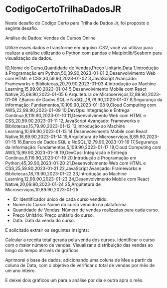 # CodigoCertoTrilhaDadosJR

Neste desafio do Código Certo para Trilha de Dados Jr, foi proposto o seginte desafio.

Análise de Dados: Vendas de Cursos Online

Utilize esses dados e transforme em arquivo .CSV, você vai utilizar para realizar a análise utilizando o Python com pandas e Matplotlib/Seaborn para visualização de dados.

ID,Nome do Curso,Quantidade de Vendas,Preço Unitário,Data
1,Introdução à Programação em Python,50,39.90,2023-01-01
2,Desenvolvimento Web com HTML e CSS,30,59.90,2023-01-02
3,JavaScript Avançado: Frameworks e Bibliotecas,20,79.90,2023-01-03
4,Introdução ao Machine Learning,15,99.90,2023-01-04
5,Desenvolvimento Mobile com React Native,25,69.90,2023-01-05
6,Arquitetura de Microserviços,12,89.90,2023-01-06
7,Banco de Dados SQL e NoSQL,18,79.90,2023-01-07
8,Segurança da Informação: Fundamentos,10,109.90,2023-01-08
9,Cloud Computing com AWS,22,99.90,2023-01-09
10,DevOps: Integração e Entrega Contínua,8,119.90,2023-01-10
11,Desenvolvimento Web com HTML e CSS,20,59.90,2023-01-11
12,JavaScript Avançado: Frameworks e Bibliotecas,15,79.90,2023-01-12
13,Introdução ao Machine Learning,10,99.90,2023-01-13
14,Desenvolvimento Mobile com React Native,18,69.90,2023-01-14
15,Arquitetura de Microserviços,8,89.90,2023-01-15
16,Banco de Dados SQL e NoSQL,12,79.90,2023-01-16
17,Segurança da Informação: Fundamentos,5,109.90,2023-01-17
18,Cloud Computing com AWS,15,99.90,2023-01-18
19,DevOps: Integração e Entrega Contínua,6,119.90,2023-01-19
20,Introdução à Programação em Python,45,39.90,2023-01-20
21,Desenvolvimento Web com HTML e CSS,25,59.90,2023-01-21
22,JavaScript Avançado: Frameworks e Bibliotecas,18,79.90,2023-01-22
23,Introdução ao Machine Learning,12,99.90,2023-01-23
24,Desenvolvimento Mobile com React Native,20,69.90,2023-01-24
25,Arquitetura de Microserviços,10,89.90,2023-01-25

* ID: Identificador único de cada curso vendido.
* Nome do Curso: Nome do curso vendido na plataforma.
* Quantidade de Vendas: Número de vendas realizadas para cada curso.
* Preço Unitário: Preço unitário do curso.
* Data: Data da venda do curso.
  
E solicitado extrair os seguintes insights:

Calcular a receita total gerada pela venda dos cursos.
Identificar o curso com o maior número de vendas.
Visualizar a distribuição das vendas ao longo do tempo através de gráficos.


Aprimorei o base de dados, adicionando uma coluna de Mes a partir da coluna de Data, com o objetivo de verificar o total de vendas por mês de um ano inteiro.

E deixei dois gráficos um para a análise por dia e outra apra o mês.
